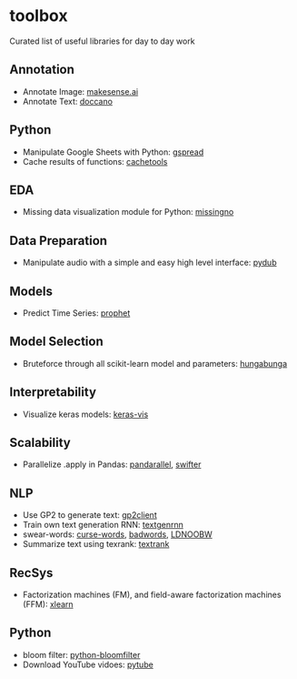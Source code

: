 # toolbox
Curated list of useful libraries for day to day work

## Annotation
- Annotate Image: [makesense.ai](https://www.makesense.ai/) 
- Annotate Text: [doccano](https://doccano.herokuapp.com/)

## Python
- Manipulate Google Sheets with Python: [gspread](https://github.com/burnash/gspread)
- Cache results of functions: [cachetools](https://pypi.org/project/cachetools/)

## EDA
- Missing data visualization module for Python: [missingno](https://github.com/ResidentMario/missingno)

## Data Preparation
- Manipulate audio with a simple and easy high level interface: [pydub](https://github.com/jiaaro/pydub)

## Models
- Predict Time Series: [prophet](https://facebook.github.io/prophet/docs/quick_start.html#python-api)

## Model Selection
- Bruteforce through all scikit-learn model and parameters: [hungabunga](https://github.com/ypeleg/HungaBunga)

## Interpretability
- Visualize keras models: [keras-vis](https://github.com/raghakot/keras-vis)

## Scalability
- Parallelize .apply in Pandas: [pandarallel](https://github.com/nalepae/pandarallel), [swifter](https://github.com/jmcarpenter2/swifter)
  
## NLP
- Use GP2 to generate text: [gp2client](https://github.com/rish-16/gpt2client)
- Train own text generation RNN: [textgenrnn](https://github.com/minimaxir/textgenrnn)
- swear-words: [curse-words](https://github.com/reimertz/curse-words), [badwords](https://github.com/MauriceButler/badwords), [LDNOOBW](https://github.com/LDNOOBW/List-of-Dirty-Naughty-Obscene-and-Otherwise-Bad-Words)
- Summarize text using texrank: [textrank](https://github.com/summanlp/textrank)

## RecSys
- Factorization machines (FM), and field-aware factorization machines (FFM): [xlearn](https://github.com/aksnzhy/xlearn)

## Python
- bloom filter: [python-bloomfilter](https://github.com/jaybaird/python-bloomfilter)
- Download YouTube vidoes: [pytube](https://github.com/nficano/pytube)
